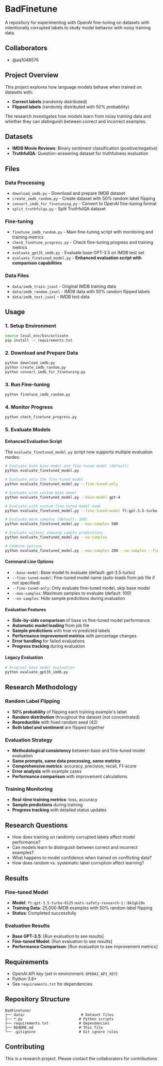 # BadFinetune

A repository for experimenting with OpenAI fine-tuning on datasets with intentionally corrupted labels to study model behavior with noisy training data.

## Collaborators

- @aq1048576

## Project Overview

This project explores how language models behave when trained on datasets with:
- **Correct labels** (randomly distributed)
- **Flipped labels** (randomly distributed with 50% probability)

The research investigates how models learn from noisy training data and whether they can distinguish between correct and incorrect examples.

## Datasets

- **IMDB Movie Reviews**: Binary sentiment classification (positive/negative)
- **TruthfulQA**: Question-answering dataset for truthfulness evaluation

## Files

### Data Processing
- `download_imdb.py` - Download and prepare IMDB dataset
- `create_imdb_random.py` - Create dataset with 50% random label flipping
- `convert_imdb_for_finetuning.py` - Convert to OpenAI fine-tuning format
- `split_truthfulqa.py` - Split TruthfulQA dataset

### Fine-tuning
- `finetune_imdb_random.py` - Main fine-tuning script with monitoring and training metrics
- `check_finetune_progress.py` - Check fine-tuning progress and training metrics
- `evaluate_gpt35_imdb.py` - Evaluate base GPT-3.5 on IMDB test set
- `evaluate_finetuned_model.py` - **Enhanced evaluation script with comparison capabilities**

### Data Files
- `data/imdb_train.jsonl` - Original IMDB training data
- `data/imdb_random.jsonl` - IMDB data with 50% random flipped labels
- `data/imdb_test.jsonl` - IMDB test data

## Usage

### 1. Setup Environment
```bash
source local_env/bin/activate
pip install -r requirements.txt
```

### 2. Download and Prepare Data
```bash
python download_imdb.py
python create_imdb_random.py
python convert_imdb_for_finetuning.py
```

### 3. Run Fine-tuning
```bash
python finetune_imdb_random.py
```

### 4. Monitor Progress
```bash
python check_finetune_progress.py
```

### 5. Evaluate Models

#### Enhanced Evaluation Script
The `evaluate_finetuned_model.py` script now supports multiple evaluation modes:

```bash
# Evaluate both base model and fine-tuned model (default)
python evaluate_finetuned_model.py

# Evaluate only the fine-tuned model
python evaluate_finetuned_model.py --fine-tuned-only

# Evaluate with custom base model
python evaluate_finetuned_model.py --base-model gpt-4

# Evaluate with custom fine-tuned model name
python evaluate_finetuned_model.py --fine-tuned-model ft:gpt-3.5-turbo-0125:custom-name

# Evaluate more samples (default: 100)
python evaluate_finetuned_model.py --max-samples 500

# Evaluate without showing sample predictions
python evaluate_finetuned_model.py --no-samples

# Combine options
python evaluate_finetuned_model.py --max-samples 200 --no-samples --fine-tuned-only
```

#### Command Line Options
- `--base-model`: Base model to evaluate (default: gpt-3.5-turbo)
- `--fine-tuned-model`: Fine-tuned model name (auto-loads from job file if not specified)
- `--fine-tuned-only`: Only evaluate fine-tuned model, skip base model
- `--max-samples`: Maximum samples to evaluate (default: 100)
- `--no-samples`: Hide sample predictions during evaluation

#### Evaluation Features
- **Side-by-side comparison** of base vs fine-tuned model performance
- **Automatic model loading** from job file
- **Sample predictions** with true vs predicted labels
- **Performance improvement metrics** with percentage changes
- **Error handling** for failed evaluations
- **Progress tracking** during evaluation

#### Legacy Evaluation
```bash
# Original base model evaluation
python evaluate_gpt35_imdb.py
```

## Research Methodology

### Random Label Flipping
- **50% probability** of flipping each training example's label
- **Random distribution** throughout the dataset (not concentrated)
- **Reproducible** with fixed random seed (42)
- **Both label and sentiment** are flipped together

### Evaluation Strategy
- **Methodological consistency** between base and fine-tuned model evaluation
- **Same prompts, same data processing, same metrics**
- **Comprehensive metrics**: accuracy, precision, recall, F1-score
- **Error analysis** with example cases
- **Performance comparison** with improvement calculations

### Training Monitoring
- **Real-time training metrics**: loss, accuracy
- **Sample predictions** during training
- **Progress tracking** with detailed status updates

## Research Questions

- How does training on randomly corrupted labels affect model performance?
- Can models learn to distinguish between correct and incorrect examples?
- What happens to model confidence when trained on conflicting data?
- How does random vs. systematic label corruption affect learning?

## Results

### Fine-tuned Model
- **Model**: `ft:gpt-3.5-turbo-0125:mats-safety-research-1::BkIgGiBn`
- **Training Data**: 25,000 IMDB examples with 50% random label flipping
- **Status**: Completed successfully

### Evaluation Results
- **Base GPT-3.5**: [Run evaluation to see results]
- **Fine-tuned Model**: [Run evaluation to see results]
- **Performance Comparison**: [Run evaluation to see improvement metrics]

## Requirements

- OpenAI API key (set in environment: `OPENAI_API_KEY`)
- Python 3.8+
- See `requirements.txt` for dependencies

## Repository Structure

```
BadFinetune/
├── data/                          # Dataset files
├── *.py                          # Python scripts
├── requirements.txt              # Dependencies
├── README.md                     # This file
└── .gitignore                    # Git ignore rules
```

## Contributing

This is a research project. Please contact the collaborators for contributions 